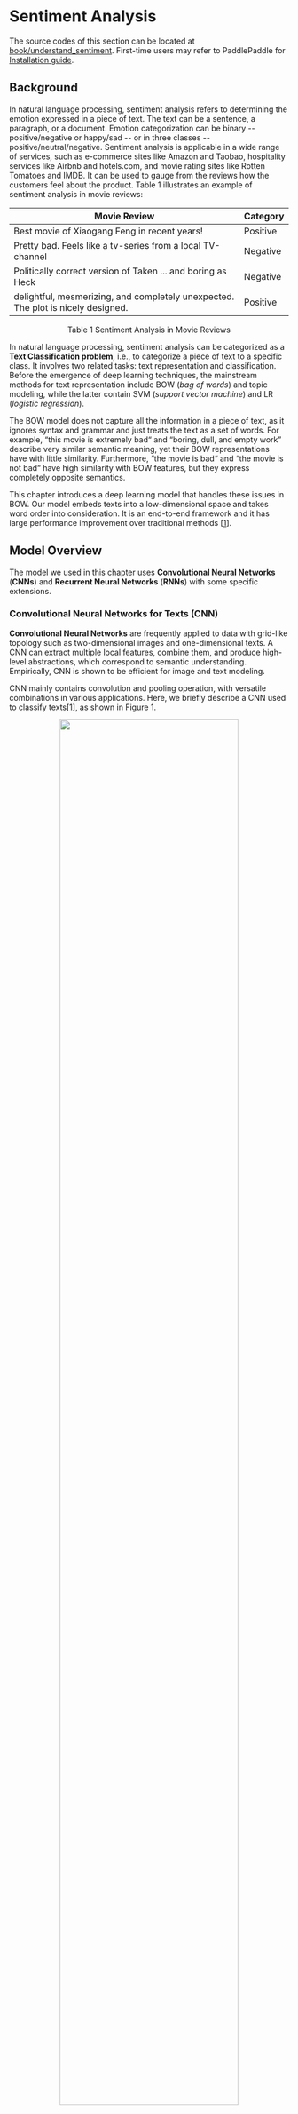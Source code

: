 # Sentiment Analysis

The source codes of this section can be located at [book/understand_sentiment](https://github.com/PaddlePaddle/book/tree/develop/understand_sentiment). First-time users may refer to PaddlePaddle for [Installation guide](https://github.com/PaddlePaddle/Paddle/blob/develop/doc/getstarted/build_and_install/docker_install_en.rst).

## Background

In natural language processing, sentiment analysis refers to determining the emotion expressed in a piece of text. The text can be a sentence, a paragraph, or a document. Emotion categorization can be binary -- positive/negative or happy/sad -- or in three classes -- positive/neutral/negative. Sentiment analysis is applicable in a wide range of services, such as e-commerce sites like Amazon and Taobao, hospitality services like Airbnb and hotels.com, and movie rating sites like Rotten Tomatoes and IMDB. It can be used to gauge from the reviews how the customers feel about the product. Table 1 illustrates an example of sentiment analysis in movie reviews:

| Movie Review       | Category  |
| --------     | -----  |
| Best movie of Xiaogang Feng in recent years!| Positive |
| Pretty bad. Feels like a tv-series from a local TV-channel     | Negative |
| Politically correct version of Taken ... and boring as Heck| Negative|
|delightful, mesmerizing, and completely unexpected. The plot is nicely designed.|Positive|

<p align="center">Table 1 Sentiment Analysis in Movie Reviews</p>

In natural language processing, sentiment analysis can be categorized as a **Text Classification problem**, i.e., to categorize a piece of text to a specific class. It involves two related tasks: text representation and classification. Before the emergence of deep learning techniques, the mainstream methods for text representation include BOW (*bag of words*) and topic modeling, while the latter contain SVM (*support vector machine*) and LR (*logistic regression*).

The BOW model does not capture all the information in a piece of text, as it ignores syntax and grammar and just treats the text as a set of words. For example, “this movie is extremely bad“ and “boring, dull, and empty work” describe very similar semantic meaning, yet their BOW representations have with little similarity. Furthermore, “the movie is bad“ and “the movie is not bad“ have high similarity with BOW features, but they express completely opposite semantics.

This chapter introduces a deep learning model that handles these issues in BOW. Our model embeds texts into a low-dimensional space and takes word order into consideration. It is an end-to-end framework and it has large performance improvement over traditional methods \[[1](#Reference)\].

## Model Overview

The model we used in this chapter uses **Convolutional Neural Networks** (**CNNs**) and **Recurrent Neural Networks** (**RNNs**) with some specific extensions.


### Convolutional Neural Networks for Texts (CNN)

**Convolutional Neural Networks** are frequently applied to data with grid-like topology such as two-dimensional images and one-dimensional texts. A CNN can extract multiple local features, combine them, and produce high-level abstractions, which correspond to semantic understanding. Empirically, CNN is shown to be efficient for image and text modeling.

CNN mainly contains convolution and pooling operation, with versatile combinations in various applications. Here, we briefly describe a CNN used to classify texts\[[1](#Refernce)\], as shown in Figure 1.


<p align="center">
<img src="image/text_cnn_en.png" width = "80%" align="center"/><br/>
Figure 1. CNN for text modeling.
</p>

Let $n$ be the length of the sentence to process, and the $i$-th word has embedding as $x_i\in\mathbb{R}^k$，where $k$ is the embedding dimensionality.

First, we concatenate the words by piecing together every $h$ words, each as a window of length $h$. This window is denoted as $x_{i:i+h-1}$, consisting of $x_{i},x_{i+1},\ldots,x_{i+h-1}$, where $x_i$ is the first word in the window and $i$ takes value ranging from $1$ to $n-h+1$: $x_{i:i+h-1}\in\mathbb{R}^{hk}$.

Next, we apply the convolution operation: we apply the kernel $w\in\mathbb{R}^{hk}$ in each window, extracting features $c_i=f(w\cdot x_{i:i+h-1}+b)$, where $b\in\mathbb{R}$ is the bias and $f$ is a non-linear activation function such as $sigmoid$. Convolving by the kernel at every window ${x_{1:h},x_{2:h+1},\ldots,x_{n-h+1:n}}$ produces a feature map in the following form:

$$c=[c_1,c_2,\ldots,c_{n-h+1}], c \in \mathbb{R}^{n-h+1}$$

Next, we apply *max pooling* over time to represent the whole sentence $\hat c$, which is the maximum element across the feature map:

$$\hat c=max(c)$$

In real applications, we will apply multiple CNN kernels on the sentences. It can be implemented efficiently by concatenating the kernels together as a matrix. Also, we can use CNN kernels with different kernel size (as shown in Figure 1 in different colors).

Finally, concatenating the resulting features produces a fixed-length representation, which can be combined with a softmax to form the model for the sentiment analysis problem.

For short texts, the aforementioned CNN model can achieve very high accuracy \[[1](#Reference)\]. If we want to extract more abstract representations, we may apply a deeper CNN model \[[2](#Reference),[3](#Reference)\].

### Recurrent Neural Network (RNN)

RNN is an effective model for sequential data. In terms of computability, the RNN is Turing-complete \[[4](#Reference)\]. Since NLP is a classical problem on sequential data, the RNN, especially its variant LSTM\[[5](#Reference)\]), achieves state-of-the-art performance on various NLP tasks, such as language modeling, syntax parsing, POS-tagging, image captioning, dialog, machine translation, and so forth.

<p align="center">
<img src="image/rnn.png" width = "60%" align="center"/><br/>
Figure 2. An illustration of an unfolded RNN in time.
</p>
As shown in Figure 2, we unfold an RNN: at the $t$-th time step, the network takes two inputs: the $t$-th input vector $\vec{x_t}$ and the latent state from the last time-step $\vec{h_{t-1}}$. From those, it computes the latent state of the current step $\vec{h_t}$. This process is repeated until all inputs are consumed. Denoting the RNN as function $f$, it can be formulated as follows:

$$\vec{h_t}=f(\vec{x_t},\vec{h_{t-1}})=\sigma(W_{xh}\vec{x_t}+W_{hh}\vec{h_{h-1}}+\vec{b_h})$$

where $W_{xh}$ is the weight matrix to feed into the latent layer; $W_{hh}$ is the latent-to-latent matrix; $b_h$ is the latent bias and $\sigma$ refers to the $sigmoid$ function.

In NLP, words are often represented as a one-hot vectors and then mapped to an embedding. The embedded feature goes through an RNN as input $x_t$ at every time step. Moreover, we can add other layers on top of RNN, such as a deep or stacked RNN. Finally, the last latent state may be used as a feature for sentence classification.

### Long-Short Term Memory (LSTM)

Training an RNN on long sequential data sometimes leads to the gradient vanishing or exploding\[[6](#)\]. To solve this problem Hochreiter S, Schmidhuber J. (1997) proposed **Long Short Term Memory** (LSTM)\[[5](#Reference)\]).

Compared to the structure of a simple RNN, an LSTM includes memory cell $c$, input gate $i$, forget gate $f$ and output gate $o$. These gates and memory cells dramatically improve the ability for the network to handle long sequences. We can formulate the **LSTM-RNN**, denoted as a function $F$, as follows：

$$ h_t=F(x_t,h_{t-1})$$

$F$ contains following formulations\[[7](#Reference)\]：
\begin{align}
i_t & = \sigma(W_{xi}x_t+W_{hi}h_{h-1}+W_{ci}c_{t-1}+b_i)\\\\
f_t & = \sigma(W_{xf}x_t+W_{hf}h_{h-1}+W_{cf}c_{t-1}+b_f)\\\\
c_t & = f_t\odot c_{t-1}+i_t\odot \tanh(W_{xc}x_t+W_{hc}h_{h-1}+b_c)\\\\
o_t & = \sigma(W_{xo}x_t+W_{ho}h_{h-1}+W_{co}c_{t}+b_o)\\\\
h_t & = o_t\odot \tanh(c_t)\\\\
\end{align}

In the equation，$i_t, f_t, c_t, o_t$ stand for input gate, forget gate, memory cell and output gate, respectively. $W$ and $b$ are model parameters, $\tanh$ is a hyperbolic tangent, and $\odot$ denotes an element-wise product operation. The input gate controls the magnitude of the new input into the memory cell $c$; the forget gate controls the memory propagated from the last time step; the output gate controls the magnitutde of the output. The three gates are computed similarly with different parameters, and they influence memory cell $c$ separately, as shown in Figure 3:

<p align="center">
<img src="image/lstm_en.png" width = "65%" align="center"/><br/>
Figure 3. LSTM at time step $t$ [7].
</p>

LSTM enhances the ability of considering long-term reliance, with the help of memory cell and gate. Similar structures are also proposed in Gated Recurrent Unit (GRU)\[[8](Reference)\] with simpler design. **The structures are still similar to RNN, though with some modifications (As shown in Figure 2), i.e., latent status depends on input as well as the latent status of last time-step, and the process goes on recurrently until all input are consumed:**

$$ h_t=Recrurent(x_t,h_{t-1})$$
where $Recrurent$ is a simple RNN, GRU or LSTM.

### Stacked Bidirectional LSTM

For vanilla LSTM, $h_t$ contains input information from previous time-step $1..t-1$ context. We can also apply an RNN with reverse-direction to take successive context $t+1…n$ into consideration. Combining constructing deep RNN (deeper RNN can contain more abstract and higher level semantic), we can design structures with deep stacked bidirectional LSTM to model sequential data\[[9](#Reference)\].

As shown in Figure 4 (3-layer RNN), odd/even layers are forward/reverse LSTM. Higher layers of LSTM take lower-layers LSTM as input, and the top-layer LSTM produces a fixed length vector by max-pooling (this representation considers contexts from previous and successive words for higher-level abstractions). Finally, we concatenate the output to a softmax layer for classification.

<p align="center">
<img src="image/stacked_lstm_en.png" width=450><br/>
Figure 4. Stacked Bidirectional LSTM for NLP modeling.
</p>

## Dataset

We use [IMDB](http://ai.stanford.edu/%7Eamaas/data/sentiment/) dataset for sentiment analysis in this tutorial, which consists of 50,000 movie reviews split evenly into 25k train and 25k test sets. In the labeled train/test sets, a negative review has a score <= 4 out of 10, and a positive review has a score >= 7 out of 10.

`paddle.datasets` package encapsulates multiple public datasets, including `cifar`, `imdb`, `mnist`, `moivelens`, and `wmt14`, etc. There's no need for us to manually download and preprocess IMDB.

After issuing a command `python train.py`, training will start immediately. The details will be unpacked by the following sessions to see how it works.


## Model Structure

### Initialize PaddlePaddle

We must import and initialize PaddlePaddle (enable/disable GPU, set the number of trainers, etc).

```python
import sys
import paddle.v2 as paddle

# PaddlePaddle init
paddle.init(use_gpu=False, trainer_count=1)
```

As alluded to in section [Model Overview](#model-overview), here we provide the implementations of both Text CNN and Stacked-bidirectional LSTM models.

### Text Convolution Neural Network (Text CNN)

We create a neural network `convolution_net` as the following snippet code.

Note: `paddle.networks.sequence_conv_pool` includes both convolution and pooling layer operations.

```python
def convolution_net(input_dim, class_dim=2, emb_dim=128, hid_dim=128):
    data = paddle.layer.data("word",
                             paddle.data_type.integer_value_sequence(input_dim))
    emb = paddle.layer.embedding(input=data, size=emb_dim)
    conv_3 = paddle.networks.sequence_conv_pool(
        input=emb, context_len=3, hidden_size=hid_dim)
    conv_4 = paddle.networks.sequence_conv_pool(
        input=emb, context_len=4, hidden_size=hid_dim)
    output = paddle.layer.fc(input=[conv_3, conv_4],
                             size=class_dim,
                             act=paddle.activation.Softmax())
    lbl = paddle.layer.data("label", paddle.data_type.integer_value(2))
    cost = paddle.layer.classification_cost(input=output, label=lbl)
    return cost
```

1. Define input data and its dimension

    Parameter `input_dim` denotes the dictionary size, and `class_dim` is the number of categories. In `convolution_net`, the input to the network is defined in `paddle.layer.data`.

1. Define Classifier

    The above Text CNN network extracts high-level features and maps them to a vector of the same size as the categories. `paddle.activation.Softmax` function or classifier is then used for calculating the probability of the sentence belonging to each category.

1. Define Loss Function

    In the context of supervised learning, labels of the training set are defined in `paddle.layer.data`, too. During training, cross-entropy is used as loss function in `paddle.layer.classification_cost` and as the output of the network; During testing, the outputs are the probabilities calculated in the classifier.

#### Stacked bidirectional LSTM

We create a neural network `stacked_lstm_net` as below.

```python
def stacked_lstm_net(input_dim,
                     class_dim=2,
                     emb_dim=128,
                     hid_dim=512,
                     stacked_num=3):
    """
    A Wrapper for sentiment classification task.
    This network uses bi-directional recurrent network,
    consisting three LSTM layers. This configure is referred to
    the paper as following url, but use fewer layrs.
        http://www.aclweb.org/anthology/P15-1109
    input_dim: here is word dictionary dimension.
    class_dim: number of categories.
    emb_dim: dimension of word embedding.
    hid_dim: dimension of hidden layer.
    stacked_num: number of stacked lstm-hidden layer.
    """
    assert stacked_num % 2 == 1

    layer_attr = paddle.attr.Extra(drop_rate=0.5)
    fc_para_attr = paddle.attr.Param(learning_rate=1e-3)
    lstm_para_attr = paddle.attr.Param(initial_std=0., learning_rate=1.)
    para_attr = [fc_para_attr, lstm_para_attr]
    bias_attr = paddle.attr.Param(initial_std=0., l2_rate=0.)
    relu = paddle.activation.Relu()
    linear = paddle.activation.Linear()

    data = paddle.layer.data("word",
                             paddle.data_type.integer_value_sequence(input_dim))
    emb = paddle.layer.embedding(input=data, size=emb_dim)

    fc1 = paddle.layer.fc(input=emb,
                          size=hid_dim,
                          act=linear,
                          bias_attr=bias_attr)
    lstm1 = paddle.layer.lstmemory(
        input=fc1, act=relu, bias_attr=bias_attr, layer_attr=layer_attr)

    inputs = [fc1, lstm1]
    for i in range(2, stacked_num + 1):
        fc = paddle.layer.fc(input=inputs,
                             size=hid_dim,
                             act=linear,
                             param_attr=para_attr,
                             bias_attr=bias_attr)
        lstm = paddle.layer.lstmemory(
            input=fc,
            reverse=(i % 2) == 0,
            act=relu,
            bias_attr=bias_attr,
            layer_attr=layer_attr)
        inputs = [fc, lstm]

    fc_last = paddle.layer.pooling(
        input=inputs[0], pooling_type=paddle.pooling.Max())
    lstm_last = paddle.layer.pooling(
        input=inputs[1], pooling_type=paddle.pooling.Max())
    output = paddle.layer.fc(input=[fc_last, lstm_last],
                             size=class_dim,
                             act=paddle.activation.Softmax(),
                             bias_attr=bias_attr,
                             param_attr=para_attr)

    lbl = paddle.layer.data("label", paddle.data_type.integer_value(2))
    cost = paddle.layer.classification_cost(input=output, label=lbl)
    return cost
```

1. Define input data and its dimension

    Parameter `input_dim` denotes the dictionary size, and `class_dim` is the number of categories. In `stacked_lstm_net`, the input to the network is defined in `paddle.layer.data`.

1. Define Classifier

    The above stacked bidirectional LSTM network extracts high-level features and maps them to a vector of the same size as the categories. `paddle.activation.Softmax` function or classifier is then used for calculating the probability of the sentence belonging to each category.

1. Define Loss Function

    In the context of supervised learning, labels of the training set are defined in `paddle.layer.data`, too. During training, cross-entropy is used as loss function in `paddle.layer.classification_cost` and as the output of the network; During testing, the outputs are the probabilities calculated in the classifier.


To reiterate, we can either invoke `convolution_net` or `stacked_lstm_net`.

```python
word_dict = paddle.dataset.imdb.word_dict()
dict_dim = len(word_dict)
class_dim = 2

# option 1
cost = convolution_net(dict_dim, class_dim=class_dim)
# option 2
# cost = stacked_lstm_net(dict_dim, class_dim=class_dim, stacked_num=3)
```

## Model Training

### Define Parameters

First, we create the model parameters according to the previous model configuration `cost`.

```python
# create parameters
parameters = paddle.parameters.create(cost)
```

### Create Trainer

Before jumping into creating a training module, algorithm setting is also necessary.
Here we specified `Adam` optimization algorithm via `paddle.optimizer`.

```python
# create optimizer
adam_optimizer = paddle.optimizer.Adam(
    learning_rate=2e-3,
    regularization=paddle.optimizer.L2Regularization(rate=8e-4),
    model_average=paddle.optimizer.ModelAverage(average_window=0.5))

# create trainer
trainer = paddle.trainer.SGD(cost=cost,
                                parameters=parameters,
                                update_equation=adam_optimizer)
```

### Training

`paddle.dataset.imdb.train()` will yield records during each pass, after shuffling, a batch input is generated for training.

```python
train_reader = paddle.batch(
    paddle.reader.shuffle(
        lambda: paddle.dataset.imdb.train(word_dict), buf_size=1000),
    batch_size=100)

test_reader = paddle.batch(
    lambda: paddle.dataset.imdb.test(word_dict), batch_size=100)
```

`feeding` is devoted to specifying the correspondence between each yield record and `paddle.layer.data`. For instance, the first column of data generated by `paddle.dataset.imdb.train()` corresponds to `word` feature.

```python
feeding = {'word': 0, 'label': 1}
```

Callback function `event_handler` will be invoked to track training progress when a pre-defined event happens.

```python
def event_handler(event):
    if isinstance(event, paddle.event.EndIteration):
        if event.batch_id % 100 == 0:
            print "\nPass %d, Batch %d, Cost %f, %s" % (
                event.pass_id, event.batch_id, event.cost, event.metrics)
        else:
            sys.stdout.write('.')
            sys.stdout.flush()
    if isinstance(event, paddle.event.EndPass):
        result = trainer.test(reader=test_reader, feeding=feeding)
        print "\nTest with Pass %d, %s" % (event.pass_id, result.metrics)
```

Finally, we can invoke `trainer.train` to start training:

```python
trainer.train(
    reader=train_reader,
    event_handler=event_handler,
    feeding=feeding,
    num_passes=10)
```


## Conclusion

In this chapter, we use sentiment analysis as an example to introduce applying deep learning models on end-to-end short text classification, as well as how to use PaddlePaddle to implement the model. Meanwhile, we briefly introduce two models for text processing: CNN and RNN. In following chapters, we will see how these models can be applied in other tasks.

## Reference

1. Kim Y. [Convolutional neural networks for sentence classification](http://arxiv.org/pdf/1408.5882)[J]. arXiv preprint arXiv:1408.5882, 2014.
2. Kalchbrenner N, Grefenstette E, Blunsom P. [A convolutional neural network for modelling sentences](http://arxiv.org/pdf/1404.2188.pdf?utm_medium=App.net&utm_source=PourOver)[J]. arXiv preprint arXiv:1404.2188, 2014.
3. Yann N. Dauphin, et al. [Language Modeling with Gated Convolutional Networks](https://arxiv.org/pdf/1612.08083v1.pdf)[J] arXiv preprint arXiv:1612.08083, 2016.
4. Siegelmann H T, Sontag E D. [On the computational power of neural nets](http://research.cs.queensu.ca/home/akl/cisc879/papers/SELECTED_PAPERS_FROM_VARIOUS_SOURCES/05070215382317071.pdf)[C]//Proceedings of the fifth annual workshop on Computational learning theory. ACM, 1992: 440-449.
5. Hochreiter S, Schmidhuber J. [Long short-term memory](http://web.eecs.utk.edu/~itamar/courses/ECE-692/Bobby_paper1.pdf)[J]. Neural computation, 1997, 9(8): 1735-1780.
6. Bengio Y, Simard P, Frasconi P. [Learning long-term dependencies with gradient descent is difficult](http://www-dsi.ing.unifi.it/~paolo/ps/tnn-94-gradient.pdf)[J]. IEEE transactions on neural networks, 1994, 5(2): 157-166.
7. Graves A. [Generating sequences with recurrent neural networks](http://arxiv.org/pdf/1308.0850)[J]. arXiv preprint arXiv:1308.0850, 2013.
8. Cho K, Van Merriënboer B, Gulcehre C, et al. [Learning phrase representations using RNN encoder-decoder for statistical machine translation](http://arxiv.org/pdf/1406.1078)[J]. arXiv preprint arXiv:1406.1078, 2014.
9. Zhou J, Xu W. [End-to-end learning of semantic role labeling using recurrent neural networks](http://www.aclweb.org/anthology/P/P15/P15-1109.pdf)[C]//Proceedings of the Annual Meeting of the Association for Computational Linguistics. 2015.

<br/>
This tutorial is contributed by <a xmlns:cc="http://creativecommons.org/ns#" href="http://book.paddlepaddle.org" property="cc:attributionName" rel="cc:attributionURL">PaddlePaddle</a>, and licensed under a <a rel="license" href="http://creativecommons.org/licenses/by-nc-sa/4.0/">Creative Commons Attribution-NonCommercial-ShareAlike 4.0 International License</a>.
